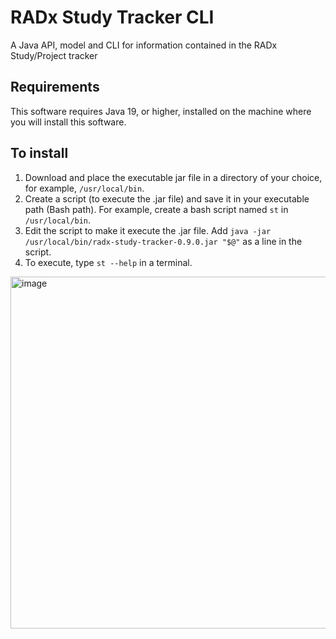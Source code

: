 # RADx Study Tracker CLI
A Java API, model and CLI for information contained in the RADx Study/Project tracker

## Requirements

This software requires Java 19, or higher, installed on the machine where you will install this software.

## To install

1) Download and place the executable jar file in a directory of your choice, for example, `/usr/local/bin`.  
2) Create a script (to execute the .jar file) and save it in your executable path (Bash path).  For example, create a bash script named `st` in `/usr/local/bin`.
3) Edit the script to make it execute the .jar file.  Add `java -jar /usr/local/bin/radx-study-tracker-0.9.0.jar "$@"` as a line in the script.  
4) To execute, type `st --help` in a terminal.

<img width="563" alt="image" src="https://github.com/bmir-radx/radx-study-tracker/assets/488607/a9b0fa12-0a93-4ec2-ad5f-334d5eb64318">
